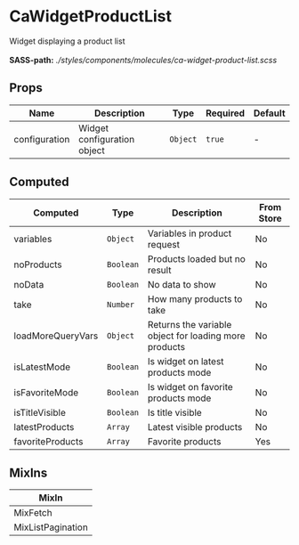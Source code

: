 # CaWidgetProductList

Widget displaying a product list<br><br> **SASS-path:** _./styles/components/molecules/ca-widget-product-list.scss_

## Props

<!-- @vuese:CaWidgetProductList:props:start -->
|Name|Description|Type|Required|Default|
|---|---|---|---|---|
|configuration|Widget configuration object|`Object`|`true`|-|

<!-- @vuese:CaWidgetProductList:props:end -->


## Computed

<!-- @vuese:CaWidgetProductList:computed:start -->
|Computed|Type|Description|From Store|
|---|---|---|---|
|variables|`Object`|Variables in product request|No|
|noProducts|`Boolean`|Products loaded but no result|No|
|noData|`Boolean`|No data to show|No|
|take|`Number`|How many products to take|No|
|loadMoreQueryVars|`Object`|Returns the variable object for loading more products|No|
|isLatestMode|`Boolean`|Is widget on latest products mode|No|
|isFavoriteMode|`Boolean`|Is widget on favorite products mode|No|
|isTitleVisible|`Boolean`|Is title visible|No|
|latestProducts|`Array`|Latest visible products|No|
|favoriteProducts|`Array`|Favorite products|Yes|

<!-- @vuese:CaWidgetProductList:computed:end -->


## MixIns

<!-- @vuese:CaWidgetProductList:mixIns:start -->
|MixIn|
|---|
|MixFetch|
|MixListPagination|

<!-- @vuese:CaWidgetProductList:mixIns:end -->


